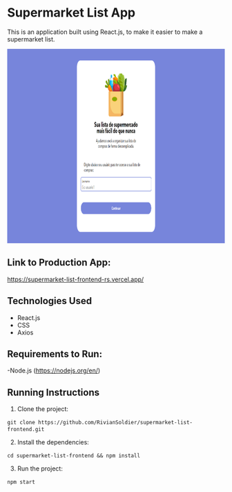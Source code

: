 # Supermarket List App

This is an application built using React.js, to make it easier to make a supermarket list.

<p>
  <img height="450" src="https://github.com/RivianSoldier/supermarket-list-frontend/blob/master/public/images/demo.png"/>
</p>

## Link to Production App:

https://supermarket-list-frontend-rs.vercel.app/

## Technologies Used

- React.js
- CSS
- Axios

## Requirements to Run:

-Node.js (https://nodejs.org/en/)

## Running Instructions

1. Clone the project:

```
git clone https://github.com/RivianSoldier/supermarket-list-frontend.git
```

2. Install the dependencies:

```
cd supermarket-list-frontend && npm install
```

3. Run the project:

```
npm start
```
